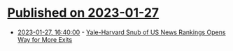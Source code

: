 # [Published on 2023-01-27](index.md)

* [2023-01-27, 16:40:00](https://news.slashdot.org/story/23/01/27/161202/yale-harvard-snub-of-us-news-rankings-opens-way-for-more-exits?utm_source=rss1.0mainlinkanon&utm_medium=feed) - [Yale-Harvard Snub of US News Rankings Opens Way for More Exits](https://news.slashdot.org/story/23/01/27/161202/yale-harvard-snub-of-us-news-rankings-opens-way-for-more-exits?utm_source=rss1.0mainlinkanon&utm_medium=feed)
